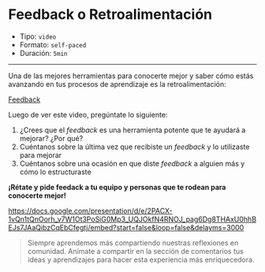 # Feedback o Retroalimentación

* Tipo: `video`
* Formato: `self-paced`
* Duración: `5min`

***

Una de las mejores herramientas para conocerte mejor y saber cómo estás
avanzando en tus procesos de aprendizaje es la retroalimentación:

[Feedback](https://vimeo.com/368080166)

Luego de ver este video, pregúntate lo siguiente:
1. ¿Crees que el *feedback* es una herramienta potente que te ayudará a mejorar?
¿Por qué?
2. Cuéntanos sobre la última vez que recibiste un *feedback* y lo utilizaste
para mejorar
3. Cuéntanos sobre una ocasión en que diste *feedback* a alguien más y cómo lo
estructuraste

**¡Rétate y pide feedack a tu equipo y personas que te rodean para conocerte mejor!**

https://docs.google.com/presentation/d/e/2PACX-1vQn1tQnOorh_v7W1Ot3PoSiG0Mp3_UQJOkfN4RNOJ_pag6Dg8THAxU0hhBEJs7JAaQibzCqEbCfegtj/embed?start=false&loop=false&delayms=3000


> Siempre aprendemos más compartiendo nuestras reflexiones en comunidad.
Anímate a compartir en la sección de comentarios tus ideas y aprendizajes
para hacer esta experiencia más enriquecedora.

